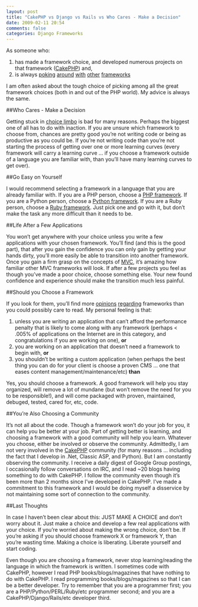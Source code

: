 ```yaml
---
layout: post
title: "CakePHP vs Django vs Rails vs Who Cares - Make a Decision"
date: 2009-02-11 20:54
comments: false
categories: Django Frameworks
---
```


As someone who:

1. has made a framework choice, and developed numerous projects on that framework ([CakePHP](http://cakephp.org/)) and,
2. is always [poking](http://www.djangoproject.com/) [around](http://pylonshq.com/) [with](http://rubyonrails.org/) [other](http://framework.zend.com/) [frameworks](http://codeigniter.com/)

I am often asked about the tough choice of picking among all the great framework choices (both in and out of the PHP world).  My advice is always the same.

##Who Cares - Make a Decision

Getting stuck in [choice limbo](http://www.google.com/search?hl=en&q=which+framework+should+I+choose&btnG=Google+Search&aq=f&oq=which+framework+should+I+choos) is bad for many reasons.  Perhaps the biggest one of all has to do with inaction.  If you are unsure which framework to choose from, chances are pretty good you’re not writing code or being as productive as you could be.  If you’re not writing code than you’re not starting the process of getting over one or more learning curves (every framework will carry a learning curve ... if you choose a framework outside of a language you are familiar with, than you’ll have many learning curves to get over).

##Go Easy on Yourself

I would recommend selecting a framework in a language that you are already familiar with.  If you are a PHP person, choose a [PHP framework](http://www.google.com/search?hl=en&q=php+frameworks&btnG=Search).  If you are a Python person, choose a [Python framework](http://www.google.com/search?hl=en&q=python+frameworks&btnG=Search).  If you are a Ruby person, choose a [Ruby framework](http://www.google.com/search?hl=en&q=ruby+frameworks&btnG=Search).  Just pick one and go with it, but don’t make the task any more difficult than it needs to be.

##Life After a Few Applications

You won’t get anywhere with your choice unless you write a few applications with your chosen framework.  You’ll find (and this is the good part), that after you gain the confidence you can only gain by getting your hands dirty, you’ll more easily be able to transition into another framework.  Once you gain a firm grasp on the concepts of [MVC](http://en.wikipedia.org/wiki/Model-view-controller), it’s amazing how familiar other MVC frameworks will look.  If after a few projects you feel as though you’ve made a poor choice, choose something else.  Your new found confidence and experience should make the transition much less painful.

##Should you Choose a Framework

If you look for them, you’ll find more [opinions](http://www.google.com/search?hl=en&q=frameworks+suck&btnG=Search) [regarding](http://www.sitepoint.com/blogs/2008/08/29/rasmus-lerdorf-php-frameworks-think-again/) frameworks than you could possibly care to read.  My personal feeling is that:

1. unless you are writing an application that can’t afford the performance penalty that is likely to come along with any framework (perhaps < .005% of applications on the Internet are in this category, and congratulations if you are working on one), **or**
2. you are working on an application that doesn’t need a framework to begin with, **or**
3. you shouldn’t be writing a custom application (when perhaps the best thing you can do for your client is choose a proven CMS ... one that eases content management/maintenance/etc) **than**

Yes, you should choose a framework.  A good framework will help you stay organized, will remove a lot of mundane (but won’t remove the need for you to be responsible!), and will come packaged with proven, maintained, debuged, tested, cared for, etc, code.

##You’re Also Choosing a Community

It’s not all about the code.  Though a framework won’t do your job for you, it can help you be better at your job.  Part of getting better is learning, and choosing a framework with a good community will help you learn.  Whatever you choose, either be involved or observe the community.  Admittedly, I am not very involved in the [CakePHP](http://groups.google.com/group/cake-php) community (for many reasons ... including the fact that I develop in .Net, Classic ASP, and Python).  But I am constantly observing the community.  I receive a daily digest of Google Group postings, I occasionally follow conversations on IRC, and I read ~20 blogs having something to do with CakePHP.  I follow the community even though it’s been more than 2 months since I’ve developed in CakePHP.  I’ve made a commitment to this framework and I would be doing myself a disservice by not maintaining some sort of connection to the community.

##Last Thoughts

In case I haven’t been clear about this: JUST MAKE A CHOICE and don’t worry about it.  Just make a choice and develop a few real applications with your choice.  If you’re worried about making the wrong choice, don’t be.  If you’re asking if you should choose framework X or framework Y, than you’re wasting time.  Making a choice is liberating.  Liberate yourself and start coding.

Even though you are choosing a framework, never stop learning/reading the language in which the framework is written.  I sometimes code with CakePHP, however I read PHP books/blogs/magazines that have nothing to do with CakePHP.  I read programming books/blogs/magazines so that I can be a better developer.  Try to remember that you are a programmer first; you are a PHP/Python/PERL/Ruby/etc programmer second; and you are a CakePHP/Django/Rails/etc developer third.

